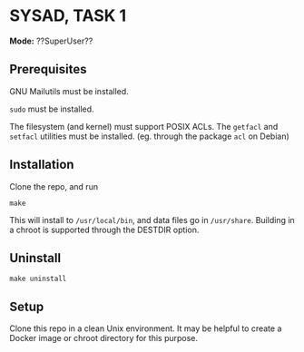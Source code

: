 # SYSAD, TASK 1

**Mode:** ??SuperUser??

## Prerequisites

GNU Mailutils must be installed.

`sudo` must be installed.

The filesystem (and kernel) must support POSIX ACLs. The `getfacl` and `setfacl` utilities must be installed. (eg. through the package `acl` on Debian)

## Installation

Clone the repo, and run
```
make
```
This will install to `/usr/local/bin`, and data files go in `/usr/share`. Building in a chroot is supported through the DESTDIR option.

## Uninstall

```
make uninstall
```

## Setup

Clone this repo in a clean Unix environment. It may be helpful to create a Docker image or chroot directory for this purpose.
